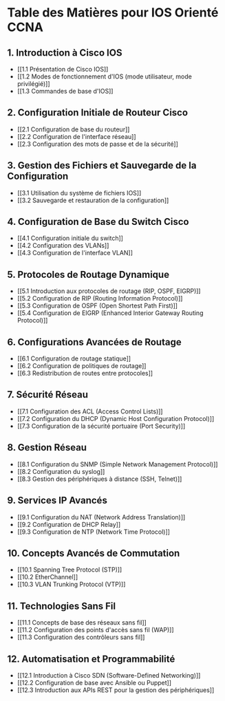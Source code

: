 # Table des Matières pour IOS Orienté CCNA

## 1. Introduction à Cisco IOS 

- [[1.1 Présentation de Cisco IOS]]
- [[1.2 Modes de fonctionnement d'IOS (mode utilisateur, mode privilégié)]]
- [[1.3 Commandes de base d'IOS]]

## 2. Configuration Initiale de Routeur Cisco

- [[2.1 Configuration de base du routeur]]
- [[2.2 Configuration de l'interface réseau]]
- [[2.3 Configuration des mots de passe et de la sécurité]]

## 3. Gestion des Fichiers et Sauvegarde de la Configuration

- [[3.1 Utilisation du système de fichiers IOS]]
- [[3.2 Sauvegarde et restauration de la configuration]]

## 4. Configuration de Base du Switch Cisco

- [[4.1 Configuration initiale du switch]]
- [[4.2 Configuration des VLANs]]
- [[4.3 Configuration de l'interface VLAN]]

## 5. Protocoles de Routage Dynamique

- [[5.1 Introduction aux protocoles de routage (RIP, OSPF, EIGRP)]]
- [[5.2 Configuration de RIP (Routing Information Protocol)]]
- [[5.3 Configuration de OSPF (Open Shortest Path First)]]
- [[5.4 Configuration de EIGRP (Enhanced Interior Gateway Routing Protocol)]]

## 6. Configurations Avancées de Routage

- [[6.1 Configuration de routage statique]]
- [[6.2 Configuration de politiques de routage]]
- [[6.3 Redistribution de routes entre protocoles]]

## 7. Sécurité Réseau

- [[7.1 Configuration des ACL (Access Control Lists)]]
- [[7.2 Configuration du DHCP (Dynamic Host Configuration Protocol)]]
- [[7.3 Configuration de la sécurité portuaire (Port Security)]]

## 8. Gestion Réseau

- [[8.1 Configuration du SNMP (Simple Network Management Protocol)]]
- [[8.2 Configuration du syslog]]
- [[8.3 Gestion des périphériques à distance (SSH, Telnet)]]

## 9. Services IP Avancés

- [[9.1 Configuration du NAT (Network Address Translation)]]
- [[9.2 Configuration de DHCP Relay]]
- [[9.3 Configuration de NTP (Network Time Protocol)]]

## 10. Concepts Avancés de Commutation

- [[10.1 Spanning Tree Protocol (STP)]]
- [[10.2 EtherChannel]]
- [[10.3 VLAN Trunking Protocol (VTP)]]

## 11. Technologies Sans Fil

- [[11.1 Concepts de base des réseaux sans fil]]
- [[11.2 Configuration des points d'accès sans fil (WAP)]]
- [[11.3 Configuration des contrôleurs sans fil]]

## 12. Automatisation et Programmabilité

- [[12.1 Introduction à Cisco SDN (Software-Defined Networking)]]
- [[12.2 Configuration de base avec Ansible ou Puppet]]
- [[12.3 Introduction aux APIs REST pour la gestion des périphériques]]